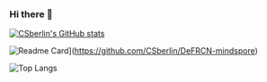 ### Hi there 👋

<!--
**CSberlin/CSberlin** is a ✨ _special_ ✨ repository because its `README.md` (this file) appears on your GitHub profile.

Here are some ideas to get you started:

- 🔭 I’m currently working on home
- 🌱 I’m currently learning Go and kubernetes
- 👯 I’m looking to collaborate on DaLao
- 🤔 I’m looking for help with DaTui
- 💬 Ask me about ...
- 📫 How to reach me: rayzon0313@gmail.com
- 😄 Pronouns: ...
- ⚡ Fun fact: ...
-->

<!-- 统计卡片 -->
[![CSberlin's GitHub stats](https://github-readme-stats.vercel.app/api?username=CSberlin&count_private=true&show_icons=true&theme=dracula)](https://github.com/CSberlin/github-readme-stats)


<!-- 更多置顶 -->
![Readme Card](https://github-readme-stats.vercel.app/api/pin/?username=CSberlin&show_owner=true&repo=DeFRCN-mindspore)](https://github.com/CSberlin/DeFRCN-mindspore)

<!-- 擅长语言 -->
![Top Langs](https://github-readme-stats.vercel.app/api/top-langs/?username=CSberlin&layout=compact&theme=dracula)


